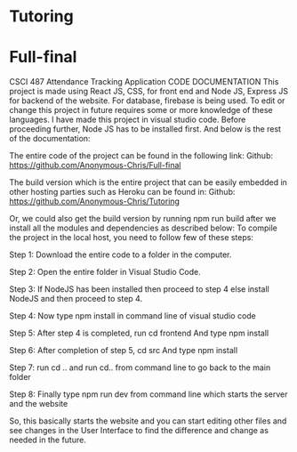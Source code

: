 # Tutoring
# Full-final

CSCI 487
Attendance Tracking Application
CODE DOCUMENTATION
This project is made using React JS, CSS, for front end and Node JS, Express JS for backend of the website. For database, firebase is being used. To edit or change this project in future requires some or more knowledge of these languages. I have made this project in visual studio code. Before proceeding further, Node JS has to be installed first. And  below is the rest of the documentation:

The entire code of the project can be found in the following link:
Github: https://github.com/Anonymous-Chris/Full-final

The build version which is the entire project that can be easily embedded in other hosting parties such as Heroku can be found in:
Github: https://github.com/Anonymous-Chris/Tutoring

Or, we could also get the build version by running npm run build after we install all the modules and dependencies as described below:
To compile the project in the local host, you need to follow few of these steps:

Step 1:  Download the entire code to a folder in the computer.

Step 2:  Open the entire folder in Visual Studio Code.

Step 3: If NodeJS has been installed then proceed to step 4 else install NodeJS and then proceed to step 4.

Step 4:  Now type npm install in command line of visual studio code

Step 5:  After step 4 is completed, run cd frontend
	And type npm install
	
Step 6:  After completion of step 5, cd src 
	And type npm install  
	
Step 7:  run cd .. and run cd.. from command line to go back to the main folder

Step 8:  Finally type npm run dev from command line which starts the server and the website

So, this basically starts the website and you can start editing other files and see changes in the User Interface to find the difference and change as needed in the future.



